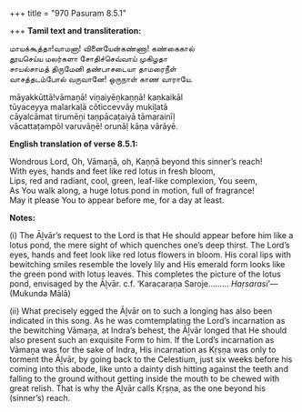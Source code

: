 +++
title = "970 Pasuram 8.5.1"

+++
**Tamil text and transliteration:**

மாயக்கூத்தா!வாமனா! வினையேன்கண்ணா! கண்கைகால்  
தூயசெய்ய மலர்களா சோதிச்செவ்வாய் முகிழதா  
சாயல்சாமத் திருமேனி தண்பாசடையா தாமரைநீள்  
வாசத்தடம்போல் வருவானே! ஒருநாள் காண வாராயே.

māyakkūttā!vāmaṉā! viṉaiyēṉkaṇṇā! kaṇkaikāl  
tūyaceyya malarkaḷā cōticcevvāy mukiḻatā  
cāyalcāmat tirumēṉi taṇpācaṭaiyā tāmarainīḷ  
vācattaṭampōl varuvāṉē! orunāḷ kāṇa vārāyē.

**English translation of verse 8.5.1:**

Wondrous Lord, Oh, Vāmaṉā, oh, Kaṇṇā beyond this sinner’s reach!  
With eyes, hands and feet like red lotus in fresh bloom,  
Lips, red and radiant, cool, green, leaf-like complexion, You seem,  
As You walk along, a huge lotus pond in motion, full of fragrance!  
May it please You to appear before me, for a day at least.

**Notes:**

\(i\) The Āḻvār’s request to the Lord is that He should appear before him like a lotus pond, the mere sight of which quenches one’s deep thirst. The Lord’s eyes, hands and feet look like red lotus flowers in bloom. His coral lips with bewitching smiles resemble the lovely lily and His emerald form looks like the green pond with lotus leaves. This completes the picture of the lotus pond, envisaged by the Āḻvār. c.f. ‘Karacaraṇa Saroje......... *Haṛsarasi*’—(Mukunda Mālā)

\(ii\) What precisely egged the Āḻvār on to such a longing has also been indicated in this song. As he was comtemplating the Lord’s incarnation as the bewitching Vāmaṉa, at Indra’s behest, the Āḻvār longed that He should also present such an exquisite Form to him. If the Lord’s incarnation as Vāmaṉa was for the sake of Indra, His incarnation as Kṛṣṇa was only to torment the Āḻvār, by going back to the Celestium, just six weeks before his coming into this abode, like unto a dainty dish hitting against the teeth and falling to the ground without getting inside the mouth to be chewed with great relish. That is why the Āḻvār calls Kṛṣṇa, as the one beyond his (sinner’s) reach.



